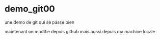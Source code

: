 # demo_git00

une demo de git qui se passe bien

maintenant on modifie depuis github
mais aussi depuis ma machine locale
